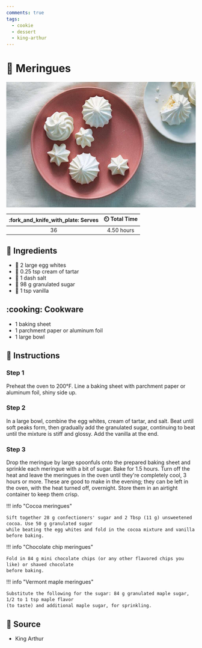 ```yaml
---
comments: true
tags:
  - cookie
  - dessert
  - king-arthur
---
```

# :egg: Meringues

![Meringues](../assets/images/meringues.jpg)

| :fork_and_knife_with_plate: Serves | :timer_clock: Total Time |
|:----------------------------------:|:-----------------------: |
| 36 | 4.50 hours |

## :salt: Ingredients

- :egg: 2 large egg whites
- :rice: 0.25 tsp cream of tartar
- :salt: 1 dash salt
- :candy: 98 g granulated sugar
- :icecream: 1 tsp vanilla

## :cooking: Cookware

- 1 baking sheet
- 1 parchment paper or aluminum foil
- 1 large bowl

## :pencil: Instructions

### Step 1

Preheat the oven to 200°F. Line a baking sheet with parchment paper or aluminum foil, shiny side up.

### Step 2

In a large bowl, combine the egg whites, cream of tartar, and salt. Beat until soft peaks form, then gradually add the
granulated sugar, continuing to beat until the mixture is stiff and glossy. Add the vanilla at the end.

### Step 3

Drop the meringue by large spoonfuls onto the prepared baking sheet and sprinkle each meringue with a bit of sugar. Bake
for 1.5 hours. Turn off the heat and leave the meringues in the oven until they're completely cool, 3 hours or more.
These are good to make in the evening; they can be left in the oven, with the heat turned off, overnight. Store them in
an airtight container to keep them crisp.

!!! info "Cocoa meringues"

    Sift together 28 g confectioners' sugar and 2 Tbsp (11 g) unsweetened cocoa. Use 50 g granulated sugar
    while beating the egg whites and fold in the cocoa mixture and vanilla before baking.

!!! info "Chocolate chip meringues"

    Fold in 84 g mini chocolate chips (or any other flavored chips you like) or shaved chocolate
    before baking.

!!! info "Vermont maple meringues"

    Substitute the following for the sugar: 84 g granulated maple sugar, 1/2 to 1 tsp maple flavor
    (to taste) and additional maple sugar, for sprinkling.

## :link: Source

- King Arthur
